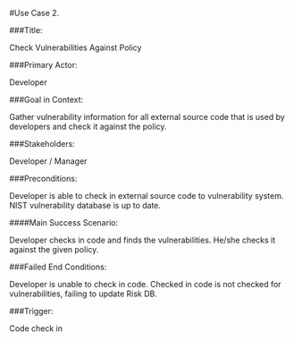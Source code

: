 #Use Case 2.

###Title: 

Check Vulnerabilities Against Policy

###Primary Actor: 

Developer

###Goal in Context: 

Gather vulnerability information for all external source code that is used by developers and check it against the policy.

###Stakeholders: 

Developer / Manager

###Preconditions: 

Developer is able to check in external source code to vulnerability system. NIST vulnerability database is up to date. 

####Main Success Scenario:

Developer checks in code and finds the vulnerabilities. He/she checks it against the given policy.

###Failed End Conditions: 

Developer is unable to check in code. Checked in code is not checked for vulnerabilities, failing to update Risk DB. 

###Trigger: 

Code check in 

